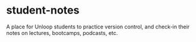 # student-notes
A place for Unloop students to practice version control, and check-in their notes on lectures, bootcamps, podcasts, etc.
